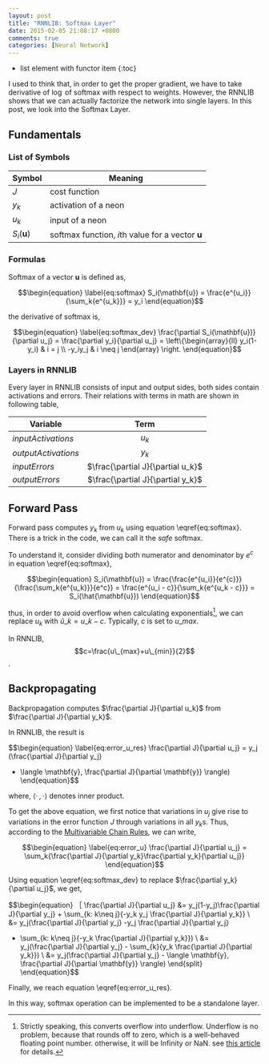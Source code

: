 ```yaml
---
layout: post
title: "RNNLIB: Softmax Layer"
date: 2015-02-05 21:08:17 +0800
comments: true
categories: [Neural Network]
---
```


* list element with functor item
{:toc}

I used to think that, in order to get the proper gradient, we have to take derivative of 
$\log$ of softmax with respect to weights. However,
the RNNLIB shows that we can actually factorize the network into single layers. In this post, 
we look into the Softmax Layer.

## Fundamentals

### List of Symbols

| Symbol     | Meaning     |
| ---------- |-------------|
| $J$        | cost function       |
| $y_k$      | activation of a neon  |
| $u_k$      | input of a neon  |  
| $S_i(\mathbf{u})$  | softmax function, $i$th value for a vector $\mathbf{u}$ |


### Formulas

Softmax of a vector $\mathbf{u}$ is defined as,

$$\begin{equation} \label{eq:softmax}
S_i(\mathbf{u}) = \frac{e^{u_i}}{\sum_k{e^{u_k}}} = y_i
\end{equation}$$


the derivative of softmax is,

$$\begin{equation} \label{eq:softmax_dev}
    \frac{\partial S_i(\mathbf{u})}{\partial u_j} =
    \frac{\partial y_i}{\partial u_j} = 
          \left\{\begin{array}{ll}
                        y_i(1-y_i) & i = j \\
                        -y_iy_j & i \neq j 
                \end{array} \right.
\end{equation}$$

### Layers in RNNLIB

Every layer in RNNLIB consists of input and output sides,
both sides contain activations and errors.
Their relations with terms in math are shown in following table,

| Variable              | Term          |
| --------------------- |:-------------:|
| *inputActivations*    | $u_k$         |
| *outputActivations*   | $y_k$         |
| *inputErrors*         | $\frac{\partial J}{\partial u_k}$  |  
| *outputErrors*        | $\frac{\partial J}{\partial y_k}$  |


## Forward Pass

Forward pass computes $y_k$ from $u_k$ using equation 
\eqref{eq:softmax}. There is a trick in the code, 
we can call it the *safe* softmax.

To understand it, consider dividing both numerator and denominator
by $e^c$ in equation \eqref{eq:softmax}, 
 
$$\begin{equation}
S_i(\mathbf{u}) 
= \frac{\frac{e^{u_i}}{e^{c}}}{\frac{\sum_k{e^{u_k}}}{e^c}} 
= \frac{e^{u_i - c}}{\sum_k{e^{u_k - c}}} 
= S_i(\hat{\mathbf{u}})  
\end{equation}$$ 

thus, in order to avoid overflow when calculating exponentials[^1], 
we can replace $u_k$ with $\hat{u}\_k=u\_k-c$. Typically, $c$ is set to $u\_{max}$.

In RNNLIB, $$c=\frac{u\_{max}+u\_{min}}{2}$$.

## Backpropagating

Backpropagation computes $\frac{\partial J}{\partial u_k}$ 
from $\frac{\partial J}{\partial y_k}$.

In RNNLIB, the result is

$$\begin{equation} \label{eq:error_u_res}
\frac{\partial J}{\partial u_j} = y_j (\frac{\partial J}{\partial y_j} 
- \langle \mathbf{y}, \frac{\partial J}{\partial \mathbf{y}} \rangle)
\end{equation}$$

where, $\langle \cdot \, , \cdot \rangle$ denotes inner product.

To get the above equation, we first notice that variations in 
$u_j$ give rise to variations in the error function $J$ 
through variations in all $y_k$s. 
Thus, according to the [Multivariable Chain Rules](https://www.math.hmc.edu/calculus/tutorials/multichainrule/),
we can write,

$$\begin{equation} \label{eq:error_u}
\frac{\partial J}{\partial u_j} = \sum_k{\frac{\partial J}{\partial y_k}\frac{\partial y_k}{\partial u_j}}
\end{equation}$$

Using equation \eqref{eq:softmax_dev} to replace $\frac{\partial y_k}{\partial u_j}$, we get,

$$\begin{equation} 
［
\frac{\partial J}{\partial u_j} &= y_j(1-y_j)\frac{\partial J}{\partial y_j} +
\sum_{k: k\neq j}{-y_k y_j \frac{\partial J}{\partial y_k}} \\
&= y_j(\frac{\partial J}{\partial y_j} -y_j \frac{\partial J}{\partial y_j} 
+ \sum_{k: k\neq j}{-y_k \frac{\partial J}{\partial y_k}}) \\
&= y_j(\frac{\partial J}{\partial y_j} - \sum_{k}{y_k \frac{\partial J}{\partial y_k}}) \\
&= y_j(\frac{\partial J}{\partial y_j} - \langle \mathbf{y}, \frac{\partial J}{\partial \mathbf{y}} \rangle)
\end{split}
\end{equation}$$

Finally, we reach equation \eqref{eq:error_u_res}.

In this way, softmax operation can be implemented to be a standalone layer.

[^1]: Strictly speaking, this converts overflow into underflow. 
      Underflow is no problem, because that rounds off to zero, which is a well-behaved floating point number.
      otherwise, it will be Infinity or NaN. see [this article](http://lingpipe-blog.com/2009/03/17/softmax-without-overflow/) for details.
